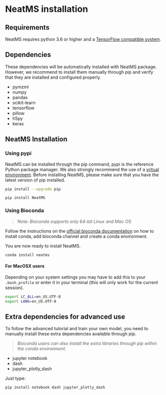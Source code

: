# NeatMS installation

## Requirements

NeatMS requires python 3.6 or higher and a [TensorFlow compatible system](https://www.tensorflow.org/install/pip#system-requirements). 

## Dependencies

These dependencies will be automatically installed with NeatMS package. However, we recommend to install them manually through pip and verify that they are installed and configured properly.

* pymzml
* numpy
* pandas
* scikit-learn
* tensorflow
* pillow
* h5py
* keras

## NeatMS Installation

### Using pypi

NeatMS can be installed through the pip command, pypi is the reference Python package manager. We also strongly recommend the use of a [vritual environment](https://packaging.python.org/guides/installing-using-pip-and-virtual-environments/). Before installing NeatMS, please make sure that you have the latest version of pip installed.

``` bash
pip install --upgrade pip
```

``` bash
pip install NeatMS
```
### Using Bioconda

> Note: *Bioconda supports only 64-bit Linux and Mac OS*

Follow the instructions on the [official bioconda documentation](https://bioconda.github.io/user/install.html) on how to install conda, add bioconda channel and create a conda environment. 

You are now ready to install NeatMS.

``` bash
conda install neatms
```

#### For MacOSX users

Depending on your system settings you may have to add this to your `.bash_profile` or enter it in your terminal (this will only work for the current session).

``` bash
export LC_ALL=en_US.UTF-8
export LANG=en_US.UTF-8
```

## Extra dependencies for advanced use

To follow the advanced tutorial and train your own model, you need to manually install these extra dependencies available through pip. 

> *Bioconda users can also install the extra libraries through pip within the conda environment.*

* jupyter notebook
* dash
* jupyter\_plotly\_dash

Just type: 

``` bash
pip install notebook dash jupyter_plotly_dash
```

